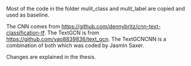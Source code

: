 Most of the code in the folder mulit_class and mulit_label are copied and used as baseline. 

The CNN comes from https://github.com/dennybritz/cnn-text-classification-tf. 
The TextGCN is from https://github.com/yao8839836/text_gcn.
The TextGCNCNN is a combination of both which was coded by Jasmin Saxer.

Changes are explained in the thesis.
